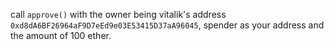 call `approve()` with the owner being vitalik's address `0xd8dA6BF26964aF9D7eEd9e03E53415D37aA96045`, spender as your address and the amount of 100 ether.